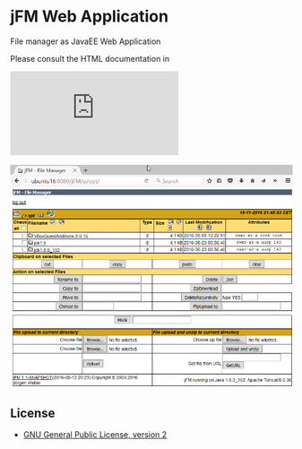 jFM Web Application
========================

File manager as JavaEE Web Application

Please consult the HTML documentation in 

![src/main/webapp/jFM.html](https://rawgit.com/weberjn/jFM.github.io/master/src/main/webapp/jFM.html)

![screenshot](doc/jFM.png?raw=true)


License
-------
* [GNU General Public License, version 2](https://www.gnu.org/licenses/gpl-2.0.html)
